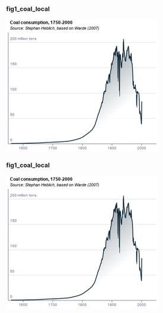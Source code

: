 ### fig1_coal_local
!["fig1_coal_local"](visualisation/fig1_coal_local.png "fig1_coal_local")

### fig1_coal_local
!["fig1_coal_local"](visualisation/fig1_coal_local.png "fig1_coal_local")

